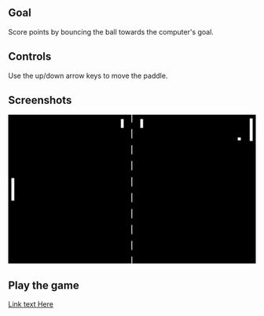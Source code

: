 ## Goal

Score points by bouncing the ball towards the computer's goal.

## Controls

Use the up/down arrow keys to move the paddle.

## Screenshots

![Play Screen](https://raw.githubusercontent.com/Dpaige1991/Pong/main/Pong_Screenshot/pong1.png)

## Play the game

[Link text Here](https://link-url-here.org)

